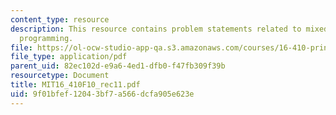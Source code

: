 ```yaml
---
content_type: resource
description: This resource contains problem statements related to mixed integer linear
  programming.
file: https://ol-ocw-studio-app-qa.s3.amazonaws.com/courses/16-410-principles-of-autonomy-and-decision-making-fall-2010/9f01bfef12043bf7a566dcfa905e623e_MIT16_410F10_rec11.pdf
file_type: application/pdf
parent_uid: 82ec102d-e9a6-4ed1-dfb0-f47fb309f39b
resourcetype: Document
title: MIT16_410F10_rec11.pdf
uid: 9f01bfef-1204-3bf7-a566-dcfa905e623e
---
```

